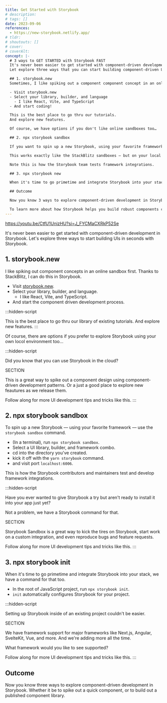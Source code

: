 ```yaml
---
title: Get Started with Storybook
# description:
# tags: []
date: 2023-09-06
references:
  - https://new-storybook.netlify.app/
# tldr:
# shoutouts: []
# cover:
# coverAlt:
concept: |-
  # 3 ways to GET STARTED with Storybook FAST
  It's never been easier to get started with component-driven development!
  Let explore three ways that you can start building component-driven UIs in seconds with Storybook.

  ## 1. storybook.new
  Sometimes, I like spiking out a component component concept in an online sandbox first. And, thanks to StackBlitz, I can do this in Storybook!

  - Visit storybook.new
  - Select your library, builder, and language
    - I like React, Vite, and TypeScript
  - And start coding!

  This is the best place to go thru our tutorials.
  And explore new features.

  Of course, we have options if you don't like online sandboxes too…

  ## 2. npx storybook sandbox

  If you want to spin up a new Storybook, using your favorite framework, you can use the `storybook sandbox` command.

  This works exactly like the StackBlitz sandboxes — but on your local machine. We're given the option to select ui library, builder, and framework. And once we do, we can start building with the `yarn storybook` command.

  Note this is how the Storybook team tests framework integrations.

  ## 3. npx storybook new

  When it's time to go primetime and integrate Storybook into your stack, use `npx storybook new`. This command must be run inside of an existing Framework (like Next, Angular, on SvelteKit). And when it runs, it will automatically configure Storybook for your project.

  ## Outcome

  Now you know 3 ways to explore component-driven development in Storybook. Whether it be to spike out a quick component design locally or to share.

  To learn more about how Storybook helps you build robust components check out these videos.
---
```


<div data-responsive-youtube-container>

https://youtu.be/CtfU1UnizHU?si=J_FYCMaCXRkP52Se

</div>

It's never been easier to get started with component-driven development in Storybook.
Let's explore three ways to start building UIs in seconds with Storybook.

## 1. storybook.new

I like spiking out component concepts in an online sandbox first. Thanks to StackBlitz, I can do this in Storybook.

- Visit [storybook.new](https://storybook.new).
- Select your library, builder, and language.
  - I like React, Vite, and TypeScript.
- And start the component driven development process.

:::hidden-script

This is the best place to go thru our library of existing tutorials.
And explore new features.
:::

Of course, there are options if you prefer to explore Storybook using your own locol environment too…

:::hidden-script

Did you know that you can use Storybook in the cloud?

SECTION

This is a great way to spike out a component design using component-driven development patterns. Or a just a good place to explore new feautures as we release them.

Follow along for more UI development tips and tricks like this.
:::

## 2. npx storybook sandbox

To spin up a new Storybook — using your favorite framework — use the `storybook sandbox` command.

- (In a terminal), run `npx storybook sandbox`.
- Select a UI library, builder, and framework combo.
- cd into the directory you've created.
- kick it off with the `yarn storybook` command.
- and visit port `localhost:6006`.

This is how the Storybook contributors and maintainers test and develop framework integrations.

:::hidden-script

Have you ever wanted to give Storybook a try but aren't ready to install it into your app just yet?

Not a problem, we have a Storybook command for that.

SECTION

Storybook Sandbox is a great way to kick the tires on Storybook, start work on a custom integration, and even reproduce bugs and feature requests.

Follow along for more UI development tips and tricks like this.
:::

## 3. npx storybook init

When it's time to go primetime and integrate Storybook into your stack, we have a command for that too.

- In the root of JavaScript project, run `npx storybook init`.
- `init` automatically configures Storybook for your project.

:::hidden-script

Setting up Storybook inside of an existing project couldn't be easier.

SECTION

We have framework support for major frameworks like Next.js, Angular, SvelteKit, Vue, and more. And we're adding more all the time.

What framework would you like to see supported?

Follow along for more UI development tips and tricks like this.
:::

## Outcome

Now you know three ways to explore component-driven development in Storybook. Whether it be to spike out a quick component, or to build out a published component library.
